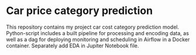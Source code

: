 # Car price category prediction
This repository contains my project car cost category prediction model. Python-script includes a built pipeline for processing and encoding data, as well as a dag for deploying monitoring and scheduling in Airflow in a Docker container.
Separately add EDA in Jupiter Notebook file.
